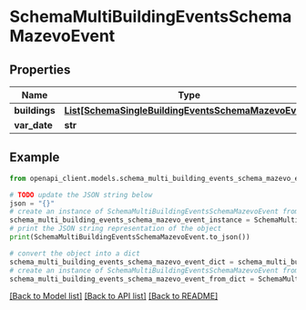 # SchemaMultiBuildingEventsSchemaMazevoEvent


## Properties

Name | Type | Description | Notes
------------ | ------------- | ------------- | -------------
**buildings** | [**List[SchemaSingleBuildingEventsSchemaMazevoEvent]**](SchemaSingleBuildingEventsSchemaMazevoEvent.md) |  | [optional] 
**var_date** | **str** |  | [optional] 

## Example

```python
from openapi_client.models.schema_multi_building_events_schema_mazevo_event import SchemaMultiBuildingEventsSchemaMazevoEvent

# TODO update the JSON string below
json = "{}"
# create an instance of SchemaMultiBuildingEventsSchemaMazevoEvent from a JSON string
schema_multi_building_events_schema_mazevo_event_instance = SchemaMultiBuildingEventsSchemaMazevoEvent.from_json(json)
# print the JSON string representation of the object
print(SchemaMultiBuildingEventsSchemaMazevoEvent.to_json())

# convert the object into a dict
schema_multi_building_events_schema_mazevo_event_dict = schema_multi_building_events_schema_mazevo_event_instance.to_dict()
# create an instance of SchemaMultiBuildingEventsSchemaMazevoEvent from a dict
schema_multi_building_events_schema_mazevo_event_from_dict = SchemaMultiBuildingEventsSchemaMazevoEvent.from_dict(schema_multi_building_events_schema_mazevo_event_dict)
```
[[Back to Model list]](../README.md#documentation-for-models) [[Back to API list]](../README.md#documentation-for-api-endpoints) [[Back to README]](../README.md)



